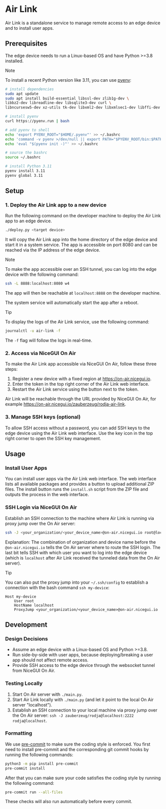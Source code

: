 # Air Link

Air Link is a standalone service to manage remote access to an edge device and to install user apps.

## Prerequisites

The edge device needs to run a Linux-based OS and have Python >=3.8 installed.

> [!NOTE]
> To install a recent Python version like 3.11, you can use [pyenv](https://github.com/pyenv/pyenv):
>
> ```bash
> # install dependencies
> sudo apt update
> sudo apt install build-essential libssl-dev zlib1g-dev \
> libbz2-dev libreadline-dev libsqlite3-dev curl \
> libncursesw5-dev xz-utils tk-dev libxml2-dev libxmlsec1-dev libffi-dev liblzma-dev
>
> # install pyenv
> curl https://pyenv.run | bash
>
> # add pyenv to shell
> echo 'export PYENV_ROOT="$HOME/.pyenv"' >> ~/.bashrc
> echo 'command -v pyenv >/dev/null || export PATH="$PYENV_ROOT/bin:$PATH"' >> ~/.bashrc
> echo 'eval "$(pyenv init -)"' >> ~/.bashrc
>
> # source the bashrc
> source ~/.bashrc
>
> # install Python 3.11
> pyenv install 3.11
> pyenv global 3.11
> ```

## Setup

### 1. Deploy the Air Link app to a new device

Run the following command on the developer machine to deploy the Air Link app to an edge device.

```bash
./deploy.py <target device>
```

It will copy the Air Link app into the home directory of the edge device and start it in a system service.
The app is accessible on port 8080 and can be reached via the IP address of the edge device.

> [!NOTE]
> To make the app accessible over an SSH tunnel, you can log into the edge device with the following command:
>
> ```bash
> ssh -L 8888:localhost:8080 w4
> ```
>
> The app will then be reachable at `localhost:8888` on the developer machine.

The system service will automatically start the app after a reboot.

> [!TIP]
> To display the logs of the Air Link service, use the following command:
>
> ```bash
> journalctl -u air-link -f
> ```
>
> The `-f` flag will follow the logs in real-time.

### 2. Access via NiceGUI On Air

To make the Air Link app accessible via NiceGUI On Air, follow these three steps:

1.  Register a new device with a fixed region at <https://on-air.nicegui.io>.
2.  Enter the token in the top right corner of the Air Link web interface.
3.  Restart the Air Link service using the button next to the token.

Air Link will be reachable through the URL provided by NiceGUI On Air, for example <https://on-air.nicegui.io/zauberzeug/rodja-air-link>.

### 3. Manage SSH keys (optional)

To allow SSH access without a password, you can add SSH keys to the edge device using the Air Link web interface.
Use the key icon in the top right corner to open the SSH key management.

## Usage

### Install User Apps

You can install user apps via the Air Link web interface.
The web interface lists all available packages and provides a button to upload additional ZIP files.
The install button runs the `install.sh` script from the ZIP file and outputs the process in the web interface.

### SSH Login via NiceGUI On Air

Establish an SSH connection to the machine where Air Link is running via proxy jump over the On Air server:

```bash
ssh -J <your_organization/<your_device_name>@on-air.nicegui.io root@localhost
```

Explanation:
The combination of organization and device name before the `@on-air.nicegui.io` tells the On Air server where to route the SSH login.
The last bit tells SSH with which user you want to log into the edge device
(which is `localhost` after Air Link received the tunneled data from the On Air server).

> [!TIP]
> You can also put the proxy jump into your `~/.ssh/config` to establish a connection with the bash command `ssh my-device`:
>
> ```
> Host my-device
>     User root
>     HostName localhost
>     ProxyJump <your_organization/<your_device_name>@on-air.nicegui.io
> ```

## Development

### Design Decisions

- Assume an edge device with a Linux-based OS and Python >=3.8.
- Run side-by-side with user apps, because deploying/breaking a user app should not affect remote access.
- Provide SSH access to the edge device through the websocket tunnel from NiceGUI On Air.

### Testing Locally

1. Start On Air server with `./main.py`.
2. Start Air Link locally with `./main.py` (and let it point to the local On Air server "localhost").
3. Establish an SSH connection to your local machine via proxy jump over the On Air server: `ssh -J zauberzeug/rodja@localhost:2222 rodja@localhost`.

### Formatting

We use [pre-commit](https://github.com/pre-commit/pre-commit) to make sure the coding style is enforced.
You first need to install pre-commit and the corresponding git commit hooks by running the following commands:

```bash
python3 -m pip install pre-commit
pre-commit install
```

After that you can make sure your code satisfies the coding style by running the following command:

```bash
pre-commit run --all-files
```

These checks will also run automatically before every commit.
